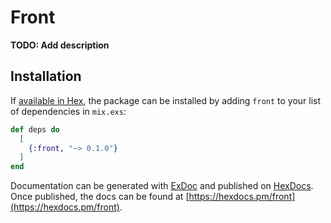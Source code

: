 # Front

**TODO: Add description**

## Installation

If [available in Hex](https://hex.pm/docs/publish), the package can be installed
by adding `front` to your list of dependencies in `mix.exs`:

```elixir
def deps do
  [
    {:front, "~> 0.1.0"}
  ]
end
```

Documentation can be generated with [ExDoc](https://github.com/elixir-lang/ex_doc)
and published on [HexDocs](https://hexdocs.pm). Once published, the docs can
be found at [https://hexdocs.pm/front](https://hexdocs.pm/front).

